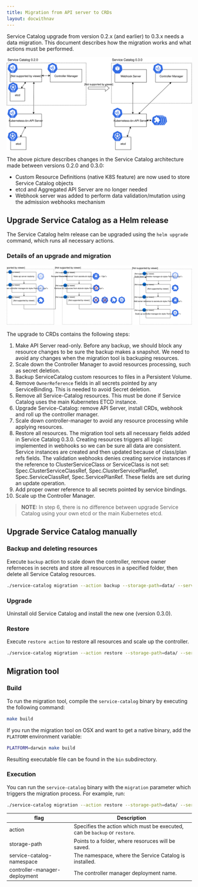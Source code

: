 ```yaml
---
title: Migration from API server to CRDs
layout: docwithnav
---
```


Service Catalog upgrade from version 0.2.x (and earlier) to 0.3.x needs a data migration. 
This document describes how the migration works and what actions must be performed. 

![Service Catalog upgrade](images/sc-migration-to-crds.svg)

The above picture describes changes in the Service Catalog architecture made between versions 0.2.0 and 0.3.0:
- Custom Resource Definitions (native K8S feature) are now used to store Service Catalog objects 
- etcd and Aggregated API Server are no longer needed
- Webhook server was added to perform data validation/mutation using the admission webhooks mechanism

## Upgrade Service Catalog as a Helm release

The Service Catalog helm release can be upgraded using the `helm upgrade` command, which runs all necessary actions.

### Details of an upgrade and migration

![Service Catalog upgrade steps](images/sc-migration-to-crds-steps.svg)


The upgrade to CRDs contains the following steps:
1. Make API Server read-only. Before any backup, we should block any resource changes to be sure the backup makes a snapshot. We need to avoid any changes when the migration tool is backuping resources.
2. Scale down the Controller Manager to avoid resources processing, such as secret deletion.
3. Backup ServiceCatalog custom resources to files in a Persistent Volume.
4. Remove `OwnerReference` fields in all secrets pointed by any ServiceBinding. This is needed to avoid Secret deletion.
5. Remove all Service-Catalog resources. This must be done if Service Catalog uses the main Kubernetes ETCD instance.
6. Upgrade Service-Catalog: remove API Server, install CRDs, webhook and roll up the controller manager.
7. Scale down controller-manager to avoid any resource processing while applying resources.
8. Restore all resources. The migration tool sets all necessary fields added in Service Catalog 0.3.0. Creating resources triggers all logic implemented in webhooks so we can be sure all data are consistent.
Service instances are created and then updated because of class/plan refs fields. The validation webhooks denies creating service instances if the reference to ClusterServiceClass or ServiceClass is not set: Spec.ClusterServiceClassRef, Spec.ClusterServicePlanRef, Spec.ServiceClassRef, Spec.ServicePlanRef.
These fields are set during an update operation.
9. Add proper owner reference to all secrets pointed by service bindings.
10. Scale up the Controller Manager. 

>**NOTE:** In step 6, there is no difference between upgrade Service Catalog using your own etcd or the main Kubernetes etcd.
## Upgrade Service Catalog manually

### Backup and deleting resources

Execute `backup` action to scale down the controller, remove owner referneces in secrets and store all resources in a specified folder, then delete all Service Catalog resources.

```bash
./service-catalog migration --action backup --storage-path=data/ --service-catalog-namespace=catalog --controller-manager-deployment=catalog-catalog-controller-manager
```

### Upgrade

Uninstall old Service Catalog and install the new one (version 0.3.0).

### Restore

Execute `restore action` to restore all resources and scale up the controller.

```bash
./service-catalog migration --action restore --storage-path=data/ --service-catalog-namespace=catalog --controller-manager-deployment=catalog-catalog-controller-manager
```

## Migration tool

### Build
To run the migration tool, compile the `service-catalog` binary by executing the following command:
```bash
make build
```

If you run the migration tool on OSX and want to get a native binary, add the `PLATFORM` environment variable:
```bash
PLATFORM=darwin make build
```

Resulting executable file can be found in the `bin` subdirectory.

### Execution

You can run the `service-catalog` binary with the `migration` parameter which triggers the migration process. For example, run:

```bash
./service-catalog migration --action restore --storage-path=data/ --service-catalog-namespace=catalog --controller-manager-deployment=catalog-catalog-controller-manager
```

| flag   | Description  |
| ------------    | ------------ |
| action | Specifies the action which must be executed, can be `backup` or `restore`.|
| storage-path | Points to a folder, where resoruces will be saved. |
| service-catalog-namespace | The namespace, where the Service Catalog is installed. |
| controller-manager-deployment | The controller manager deployment name. |

